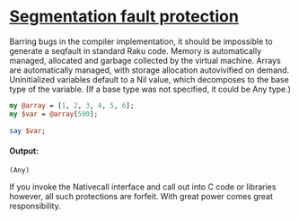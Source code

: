 [1]: https://rosettacode.org/wiki/Segmentation_fault_protection

# [Segmentation fault protection][1]

Barring bugs in the compiler implementation, it should be impossible to generate a seqfault in standard Raku code. Memory is automatically managed, allocated and garbage collected by the virtual machine. Arrays are automatically managed, with storage allocation autovivified on demand. Uninitialized variables default to a Nil value, which decomposes to the base type of the variable. (If a base type was not specified, it could be Any type.)

```perl
my @array = [1, 2, 3, 4, 5, 6];
my $var = @array[500];
 
say $var;
```

#### Output:
```
(Any)
```


If you invoke the Nativecall interface and call out into C code or libraries however, all such protections are forfeit. With great power comes great responsibility.
